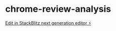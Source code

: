 # chrome-review-analysis

[Edit in StackBlitz next generation editor ⚡️](https://stackblitz.com/~/github.com/vreddy12345/chrome-review-analysis)